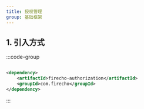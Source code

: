 ```yaml
---
title: 授权管理
group: 基础框架
---
```


## 1. 引入方式

:::code-group

```xml [pom.xml]

<dependency>
    <artifactId>firecho-authorization</artifactId>
    <groupId>com.firecho</groupId>
</dependency>
```

:::
